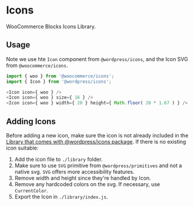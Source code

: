 # Icons

WooCommerce Blocks Icons Library.

## Usage

Note we use hte `Icon` component from `@wordpress/icons`, and the Icon SVG from `@woocommerce/icons`.

```js
import { woo } from '@woocommerce/icons';
import { Icon } from '@wordpress/icons';

<Icon icon={ woo } />
<Icon icon={ woo } size={ 16 } />
<Icon icon={ woo } width={ 20 } height={ Math.floor( 20 * 1.67 ) } />
```

## Adding Icons

Before adding a new icon, make sure the icon is not already included in the [Library that comes with @wordpress/icons package](https://wordpress.github.io/gutenberg/?path=/story/icons-icon--library). If there is no existing icon suitable:

1. Add the icon file to `./library` folder.
2. Make sure to use `SVG` primitive from `@wordpress/primitives` and not a native svg. `SVG` offers more accessibility features.
3. Remove width and height since they're handled by Icon.
4. Remove any hardcoded colors on the svg. If necessary, use `CurrentColor`.
5. Export the Icon in `./library/index.js`.
